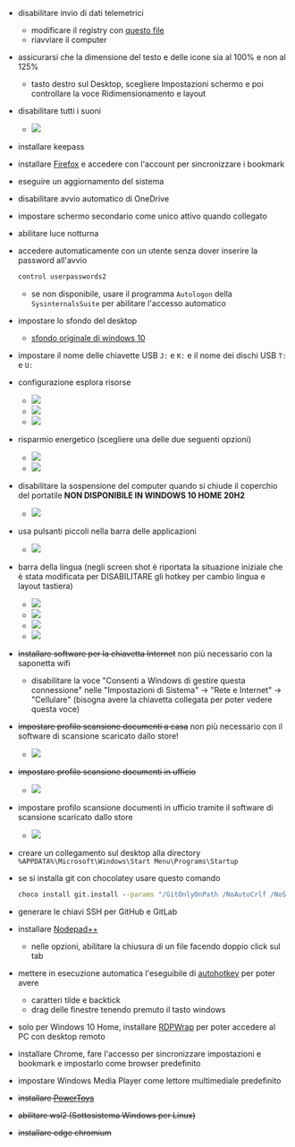 - disabilitare invio di dati telemetrici
  - modificare il registry con [questo file](assets/disable-telemetry.reg)
  - riavviare il computer

- assicurarsi che la dimensione del testo e delle icone sia al 100% e non al 125%
  - tasto destro sul Desktop, scegliere Impostazioni schermo e poi controllare la voce Ridimensionamento e layout

- disabilitare tutti i suoni
  - ![](assets/suoni.png)

- installare keepass

- installare [Firefox](https://www.mozilla.org/it/firefox/new/) e accedere con l'account per sincronizzare i bookmark

- eseguire un aggiornamento del sistema

- disabilitare avvio automatico di OneDrive

- impostare schermo secondario come unico attivo quando collegato

- abilitare luce notturna

- accedere automaticamente con un utente senza dover inserire la password all'avvio
  ```bat
  control userpasswords2
  ```
  - se non disponibile, usare il programma `Autologon` della `SysinternalsSuite` per abilitare l'accesso automatico

- impostare lo sfondo del desktop
  - [sfondo originale di windows 10](assets/wallpaper-windows-10.jpg)

- impostare il nome delle chiavette USB `J:` e `K:` e il nome dei dischi USB `T:` e `U:`

- configurazione esplora risorse
  - ![](assets/esplora-risorse-1.png)
  - ![](assets/esplora-risorse-2.png)
  - ![](assets/esplora-risorse-3.png)

- risparmio energetico (scegliere una delle due seguenti opzioni)
  - ![](assets/risparmio-energetico.png)
  - ![](assets/risparmio-energetico-razer.png)

- disabilitare la sospensione del computer quando si chiude il coperchio del portatile **NON DISPONIBILE IN WINDOWS 10 HOME 20H2**
  - ![](assets/chiusura-coperchio.png)

- usa pulsanti piccoli nella barra delle applicazioni
  - ![](assets/barra-applicazioni.png)

- barra della lingua (negli screen shot è riportata la situazione iniziale che è stata modificata per DISABILITARE gli hotkey per cambio lingua e layout tastiera)
  - ![](assets/barra-lingua-1.png)
  - ![](assets/barra-lingua-2.png)
  - ![](assets/barra-lingua-3.png)
  - ![](assets/barra-lingua-4.png)

- ~~installare software per la chiavetta Internet~~ non più necessario con la saponetta wifi
  - disabilitare la voce "Consenti a Windows di gestire questa connessione" nelle "Impostazioni di Sistema" -> "Rete e Internet" -> "Cellulare" (bisogna avere la chiavetta collegata per poter vedere questa voce)

- ~~impostare profilo scansione documenti a casa~~ non più necessario con il software di scansione scaricato dallo store!
  - ![](assets/profilo-scansione-documenti-casa.png)

- ~~impostare profilo scansione documenti in ufficio~~
  - ![](assets/profilo-scansione-documenti-ufficio.png)

- impostare profilo scansione documenti in ufficio tramite il software di scansione scaricato dallo store
  - ![](assets/profilo-scansione-documenti-ufficio.jpg)

- creare un collegamento sul desktop alla directory `%APPDATA%\Microsoft\Windows\Start Menu\Programs\Startup`

- se si installa git con chocolatey usare questo comando
  ```bat
  choco install git.install --params "/GitOnlyOnPath /NoAutoCrlf /NoShellIntegration /NoGuiHereIntegration /NoShellHereIntegration /SChannel"
  ```

- generare le chiavi SSH per GitHub e GitLab

- installare [Nodepad++](https://notepad-plus-plus.org/downloads/)
  - nelle opzioni, abilitare la chiusura di un file facendo doppio click sul tab

- mettere in esecuzione automatica l'eseguibile di [autohotkey](my-autohotkeys/my-autohotkeys.exe) per poter avere
  - caratteri tilde e backtick
  - drag delle finestre tenendo premuto il tasto windows

- solo per Windows 10 Home, installare [RDPWrap](https://github.com/stascorp/rdpwrap/releases) per poter accedere al PC con desktop remoto 

- installare Chrome, fare l'accesso per sincronizzare impostazioni e bookmark e impostarlo come browser predefinito

- impostare Windows Media Player come lettore multimediale predefinito

- ~~installare [PowerToys](https://github.com/microsoft/PowerToys/releases/)~~

- ~~abilitare wsl2 (Sottosistema Windows per Linux)~~

- ~~installare edge chromium~~
